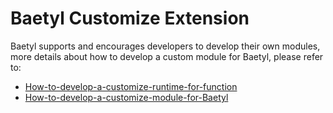 # Baetyl Customize Extension

Baetyl supports and encourages developers to develop their own modules, more details about how to develop a custom module for Baetyl, please refer to:

- [How-to-develop-a-customize-runtime-for-function](../customize/How-to-develop-a-customize-runtime-for-function.md)
- [How-to-develop-a-customize-module-for-Baetyl](../customize/How-to-develop-a-customize-module-for-Baetyl.md)